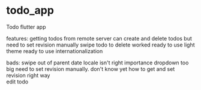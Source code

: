# todo_app

Todo flutter app

features:
    getting todos from remote server
    can create and delete todos but need to set revision manually 
    swipe todo to delete worked
    ready to use light theme
    ready to use internationalization 

bads:
    swipe out of parent
    date locale isn't right
    importance dropdown too big
    need to set revision manually. 
    don't know yet how to get and set revision right way  
    edit todo
    
